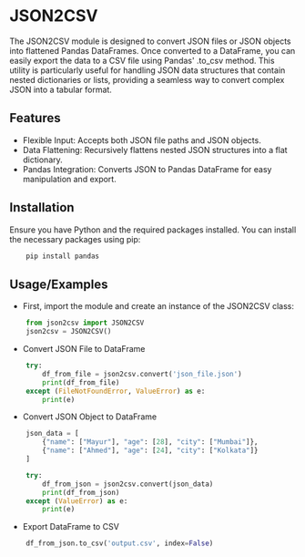 
# JSON2CSV

The JSON2CSV module is designed to convert JSON files or JSON objects into flattened Pandas DataFrames. Once converted to a DataFrame, you can easily export the data to a CSV file using Pandas' .to_csv method. This utility is particularly useful for handling JSON data structures that contain nested dictionaries or lists, providing a seamless way to convert complex JSON into a tabular format.


## Features

- Flexible Input: Accepts both JSON file paths and JSON objects.
- Data Flattening: Recursively flattens nested JSON structures into a flat dictionary.
- Pandas Integration: Converts JSON to Pandas DataFrame for easy manipulation and export.


## Installation

Ensure you have Python and the required packages installed. You can install the necessary packages using pip:


```bash
    pip install pandas
```
    
## Usage/Examples

- First, import the module and create an instance of the JSON2CSV class:

```python
    from json2csv import JSON2CSV
    json2csv = JSON2CSV()
```

- Convert JSON File to DataFrame
```python
    try:
        df_from_file = json2csv.convert('json_file.json')
        print(df_from_file)
    except (FileNotFoundError, ValueError) as e:
        print(e)
```

- Convert JSON Object to DataFrame
```python
    json_data = [
        {"name": ["Mayur"], "age": [28], "city": ["Mumbai"]},
        {"name": ["Ahmed"], "age": [24], "city": ["Kolkata"]}
    ]

    try:
        df_from_json = json2csv.convert(json_data)
        print(df_from_json)
    except (ValueError) as e:
        print(e)
```
- Export DataFrame to CSV
```python
    df_from_json.to_csv('output.csv', index=False)

```

